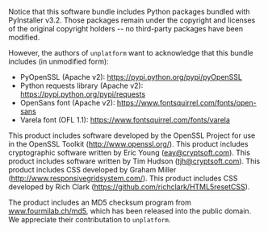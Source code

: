 Notice that this software bundle includes Python packages
bundled with PyInstaller v3.2. Those packages remain under
the copyright and licenses of the original copyright holders
-- no third-party packages have been modified.

However, the authors of `unplatform` want to acknowledge that
this bundle includes (in unmodified form):
  - PyOpenSSL (Apache v2): https://pypi.python.org/pypi/pyOpenSSL
  - Python requests library (Apache v2): https://pypi.python.org/pypi/requests
  - OpenSans font (Apache v2): https://www.fontsquirrel.com/fonts/open-sans
  - Varela font (OFL 1.1): https://www.fontsquirrel.com/fonts/varela

This product includes software developed by the OpenSSL Project for use in the OpenSSL Toolkit (http://www.openssl.org/).
This product includes cryptographic software written by Eric Young (eay@cryptsoft.com).
This product includes software written by Tim Hudson (tjh@cryptsoft.com).
This product includes CSS developed by Graham Miller (http://www.responsivegridsystem.com/).
This product includes CSS developed by Rich Clark (https://github.com/richclark/HTML5resetCSS).

The product includes an MD5 checksum program from www.fourmilab.ch/md5, which has been released into the public domain. We appreciate their contributation to `unplatform`.
